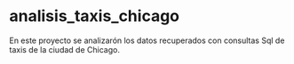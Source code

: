 # analisis_taxis_chicago
En este proyecto se analizarón los datos recuperados con consultas Sql de taxis de la ciudad de Chicago.
